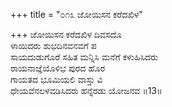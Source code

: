 +++
title = "೦೧೩ ಜೋಯಿಸನ ಕರೆದಖಿಳ"

+++
ಜೋಯಿಸನ ಕರೆದಖಿಳ ದಿವಸದೊ  
ಳಾಯಿದರು ಶುಭದಿನವನವಗೆ ಪ  
ಸಾಯದುಡುಗೊರೆ ಸಹಿತ ಮನ್ನಿಸಿ ಮನೆಗೆ ಕಳುಹಿಸಿದರು  
ರಾಯನಾಜ್ಞೆಯೊಳಿಭ ಪುರದ ಹೊರ  
ಗಾಯತದ ಭೂಮಿಯಲಿ ವಾಸ್ತು ವಿ  
ಧೇಯವೆನಲಳವಡಿಸಿದರು ಹನ್ನೆರಡು ಯೋಜನವ     ॥13॥